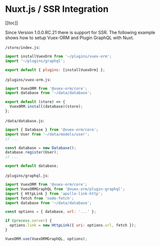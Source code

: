 # Nuxt.js / SSR Integration

[[toc]]

Since Version 1.0.0.RC.21 there is support for SSR. The following example shows how to setup
Vuex-ORM and Plugin GraphQL with Nuxt.

`/store/index.js`:

```javascript
import installVuexOrm from '~/plugins/vuex-orm';
import '~/plugins/graphql';

export default { plugins: [installVuexOrm] };
```


`/plugins/vuex-orm.js`:

```javascript
import VuexORM from '@vuex-orm/core';
import database from '~/data/database';

export default (store) => {
  VuexORM.install(database)(store);
};

```

`/data/database.js`:

```javascript
import { Database } from '@vuex-orm/core';
import User from '~/data/models/user';
// ...

const database = new Database();
database.register(User);
// ...

export default database;

```


`/plugins/graphql.js`:

```javascript
import VuexORM from '@vuex-orm/core';
import VuexORMGraphQL from '@vuex-orm/plugin-graphql';
import { HttpLink } from 'apollo-link-http';
import fetch from 'node-fetch';
import database from '~/data/database';

const options = { database, url: '...' };

if (process.server) {
  options.link = new HttpLink({ uri: options.url, fetch });
}

VuexORM.use(VuexORMGraphQL, options);
```
